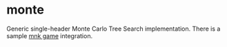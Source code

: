 # monte

Generic single-header Monte Carlo Tree Search implementation.
There is a sample [mnk game](https://en.wikipedia.org/wiki/M,n,k-game) integration.
